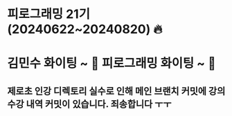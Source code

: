 # 피로그래밍 21기(20240622~20240820) 🔥
# 김민수 화이팅 ~ 🦦 피로그래밍 화이팅 ~ 🦾
## 제로초 인강 디렉토리 실수로 인해 메인 브랜치 커밋에 강의 수강 내역 커밋이 있습니다. 죄송합니다 ㅜㅜ
